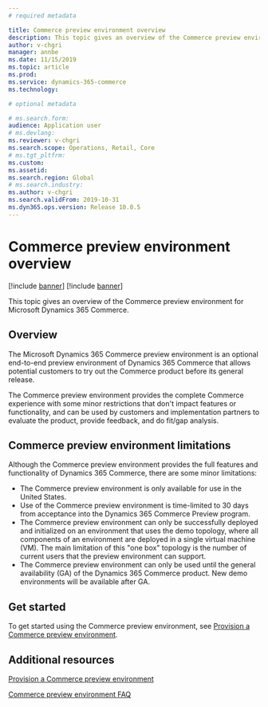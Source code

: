 ```yaml
---
# required metadata

title: Commerce preview environment overview
description: This topic gives an overview of the Commerce preview environment for Microsoft Dynamics 365 Commerce.
author: v-chgri
manager: annbe
ms.date: 11/15/2019
ms.topic: article
ms.prod: 
ms.service: dynamics-365-commerce
ms.technology: 

# optional metadata

# ms.search.form: 
audience: Application user
# ms.devlang: 
ms.reviewer: v-chgri
ms.search.scope: Operations, Retail, Core
# ms.tgt_pltfrm: 
ms.custom: 
ms.assetid: 
ms.search.region: Global
# ms.search.industry: 
ms.author: v-chgri
ms.search.validFrom: 2019-10-31
ms.dyn365.ops.version: Release 10.0.5
---
```


# Commerce preview environment overview

[!include [banner](includes/preview-banner.md)]
[!include [banner](includes/banner.md)]

This topic gives an overview of the Commerce preview environment for Microsoft Dynamics 365 Commerce.

## Overview

The Microsoft Dynamics 365 Commerce preview environment is an optional end-to-end preview environment of Dynamics 365 Commerce that allows potential customers to try out the Commerce product before its general release. 

The Commerce preview environment provides the complete Commerce experience with some minor restrictions that don't impact features or functionality, and can be used by customers and implementation partners to evaluate the product, provide feedback, and do fit/gap analysis.

## Commerce preview environment limitations

Although the Commerce preview environment provides the full features and functionality of Dynamics 365 Commerce, there are some minor limitations:

- The Commerce preview environment is only available for use in the United States.
- Use of the Commerce preview environment is time-limited to 30 days from acceptance into the Dynamics 365 Commerce Preview program.
- The Commerce preview environment can only be successfully deployed and initialized on an environment that uses the demo topology, where all components of an environment are deployed in a single virtual machine (VM). The main limitation of this "one box" topology is the number of current users that the preview environment can support.
- The Commerce preview environment can only be used until the general availability (GA) of the Dynamics 365 Commerce product. New demo environments will be available after GA.

## Get started

To get started using the Commerce preview environment, see [Provision a Commerce preview environment](provisioning-guide.md).

## Additional resources

[Provision a Commerce preview environment](provisioning-guide.md)

[Commerce preview environment FAQ](TBD)

